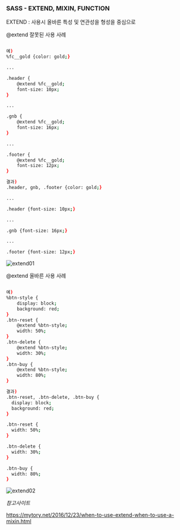 ### **SASS - EXTEND, MIXIN, FUNCTION**

EXTEND :  사용시 올바른 특성 및 연관성을 형성을 중심으로

@extend 잘못된 사용 사례

```sh

예)
%fc__gold {color: gold;}

...

.header {
	@extend %fc__gold;
	font-size: 10px;
}

...

.gnb {
	@extend %fc__gold;
	font-size: 16px;
}

...

.footer {
	@extend %fc__gold;
	font-size: 12px;
}

결과)
.header, gnb, .footer {color: gold;}

...

.header {font-size: 10px;}

... 

.gnb {font-size: 16px;}

...

.footer {font-size: 12px;}


```

![extend01](https://user-images.githubusercontent.com/43169339/51810277-406ba980-22ea-11e9-9553-cfe0be9d694f.PNG)



@extend 올바른 사용 사례
```sh

예)
%btn-style {
	display: block;
	background: red;
}
.btn-reset {
	@extend %btn-style;
	width: 50%;
}
.btn-delete {
	@extend %btn-style;
	width: 30%;
}
.btn-buy {
	@extend %btn-style;
	width: 80%;
}

결과)
.btn-reset, .btn-delete, .btn-buy {
  display: block;
  background: red;
}

.btn-reset {
  width: 50%;
}

.btn-delete {
  width: 30%;
}

.btn-buy {
  width: 80%;
}

```

![extend02](https://user-images.githubusercontent.com/43169339/51810576-08656600-22ec-11e9-8636-9b17686d919a.PNG)


*참고사이트*

https://mytory.net/2016/12/23/when-to-use-extend-when-to-use-a-mixin.html